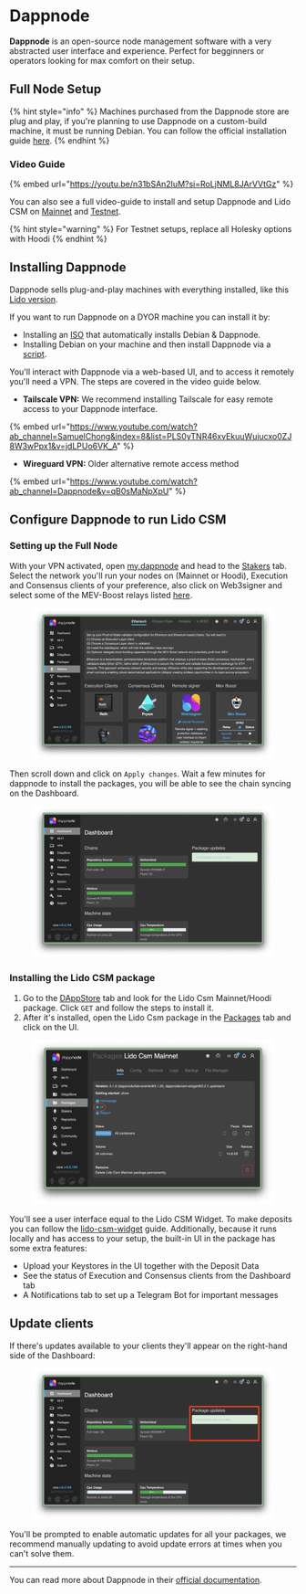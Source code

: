 # Dappnode

**Dappnode** is an open-source node management software with a very abstracted user interface and experience. Perfect for begginners or operators looking for max comfort on their setup.

## Full Node Setup <a href="#lido-csm-testnet-workflow" id="lido-csm-testnet-workflow"></a>

{% hint style="info" %}
Machines purchased from the Dappnode store are plug and play, if you're planning to use Dappnode on a custom-build machine, it must be running Debian. You can follow the official installation guide [here](https://www.debian.org/devel/debian-installer/).
{% endhint %}

### Video Guide

{% embed url="https://youtu.be/n31bSAn2IuM?si=RoLjNML8JArVVtGz" %}

You can also see a full video-guide to install and setup Dappnode and Lido CSM on [Mainnet](https://youtube.com/playlist?list=PLS0yTNR46xvGJP1H09iRFxKK09vrNTqBp\&si=wx75jG1VC6s_nLFM) and [Testnet](https://youtube.com/playlist?list=PLS0yTNR46xvEkuuWuiucxo0ZJ8W3wPpx1\&si=guuiaiEuwYYwEt2X).

{% hint style="warning" %}
For Testnet setups, replace all Holesky options with Hoodi
{% endhint %}

## Installing Dappnode

Dappnode sells plug-and-play machines with everything installed, like this [Lido version](https://dappnode.com/collections/frontpage/products/home-lido).

If you want to run Dappnode on a DYOR machine you can install it by:

* Installing an [ISO](https://docs.dappnode.io/docs/user/install/iso) that automatically installs Debian & Dappnode.
* Installing Debian on your machine and then install Dappnode via a [script](https://docs.dappnode.io/docs/user/install/script).

You'll interact with Dappnode via a web-based UI, and to access it remotely you'll need a VPN. The steps are covered in the video guide below.

* **Tailscale VPN:** We recommend installing Tailscale for easy remote access to your Dappnode interface.

{% embed url="https://www.youtube.com/watch?ab_channel=SamuelChong&index=8&list=PLS0yTNR46xvEkuuWuiucxo0ZJ8W3wPpx1&v=jdLPUo6VK_A" %}

* **Wireguard VPN:** Older alternative remote access method

{% embed url="https://www.youtube.com/watch?ab_channel=Dappnode&v=qB0sMaNpXpU" %}

## Configure Dappnode to run Lido CSM

### Setting up the Full Node

With your VPN activated, open [my.dappnode](http://my.dappnode/) and head to the [Stakers](http://my.dappnode/stakers/ethereum) tab. Select the network you'll run your nodes on (Mainnet or Hoodi), Execution and Consensus clients of your preference, also click on Web3signer and select some of the MEV-Boost relays listed [here](https://operatorportal.lido.fi/existing-operator-portal/ethereum-onboarding/mev-relays).

<figure><img src="../../.gitbook/assets/image (31).png" alt=""><figcaption></figcaption></figure>

Then scroll down and click on `Apply changes`. Wait a few minutes for dappnode to install the packages, you will be able to see the chain syncing on the Dashboard.

<figure><img src="../../.gitbook/assets/image (32).png" alt=""><figcaption></figcaption></figure>

### Installing the Lido CSM package

1. Go to the [DAppStore](http://my.dappnode/installer/dnp) tab and look for the Lido Csm Mainnet/Hoodi package. Click `GET` and follow the steps to install it.
2. After it's installed, open the Lido Csm package in the [Packages](http://my.dappnode/packages/my) tab and click on the UI.

<figure><img src="../../.gitbook/assets/Screenshot 2025-04-17 at 16.01.12.png" alt=""><figcaption></figcaption></figure>

You'll see a user interface equal to the Lido CSM Widget. To make deposits you can follow the [lido-csm-widget](../../lido-csm-widget/ "mention") guide. Additionally, because it runs locally and has access to your setup, the built-in UI in the package has some extra features:

* Upload your Keystores in the UI together with the Deposit Data
* See the status of Execution and Consensus clients from the Dashboard tab
* A Notifications tab to set up a Telegram Bot for important messages

## Update clients

If there's updates available to your clients they'll appear on the right-hand side of the Dashboard:

<figure><img src="../../.gitbook/assets/image (1) (1).png" alt=""><figcaption></figcaption></figure>

You'll be prompted to enable automatic updates for all your packages, we recommend manually updating to avoid update errors at times when you can't solve them.

***

You can read more about Dappnode in their [official documentation](https://docs.dappnode.io/docs/user/getting-started/choose-your-path).
